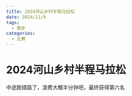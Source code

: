 ```yaml
---
title: 2024河山乡村半程马拉松
date: 2024/11/9
tags:
  - 跑步
categories:
  - 比赛
---
```


# 2024河山乡村半程马拉松

中途跑错路了，浪费大概半分钟吧，最终获得第六名

